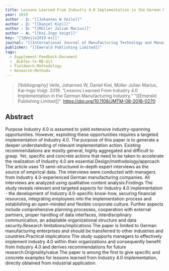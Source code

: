 ```yaml
---
title: Lessons Learned From Industry 4.0 Implementation in the German Manufacturing Industry
year: 2019
author - 1: "[[Johannes W Veile]]"
author - 2: "[[Daniel Kiel]]"
author - 3: "[[Müller Julian Marius]]"
author - 4: "[[Kai-Ingo Voigt]]"
key: "[[@Veile2019-es]]"
journal: "[[International Journal of Manufacturing Technology and Management]]"
publisher: "[[Emerald Publishing Limited]]"
tags:
  - Supplement-Feedback-Document
  - _BibTex-to-MD-Git
  - Fieldwork-Methodology
  - Research-Methods
---
```


> [!bibliography]
> Veile, Johannes W, Daniel Kiel, Müller Julian Marius, Kai-Ingo Voigt. 2019. “Lessons Learned From Industry 4.0 Implementation in the German Manufacturing Industry.” "[[Emerald Publishing Limited]]". https://doi.org/10.1108/JMTM-08-2018-0270

## Abstract
Purpose Industry 4.0 is assumed to yield extensive industry-spanning opportunities. However, exploiting these opportunities requires a targeted implementation of Industry 4.0. The purpose of this paper is to generate a deeper understanding of relevant implementation action. Existing recommendations are mostly general, highly aggregated and difficult to grasp. Yet, specific and concrete actions that need to be taken to accelerate the realization of Industry 4.0 are essential.Design/methodology/approach The article uses 13 semi-structured in-depth expert interviews as the source of empirical data. The interviews were conducted with managers from Industry 4.0-experienced German manufacturing companies. All interviews are analyzed using qualitative content analysis.Findings The study reveals relevant and targeted aspects for Industry 4.0 implementation -  the development of Industry 4.0-specific know-how, securing financial resources, integrating employees into the implementation process and establishing an open-minded and flexible corporate culture. Further aspects include comprehensive planning processes, cooperation with external partners, proper handling of data interfaces, interdisciplinary communication, an adaptable organizational structure and data security.Research limitations/implications The paper is limited to German manufacturing enterprises and should be transferred to other industries and countries.Practical implications The study supports managers to effectively implement Industry 4.0 within their organizations and consequently benefit from Industry 4.0 and derives recommendations for future research.Originality/value The paper is among the first to give specific and concrete examples for lessons learned from Industry 4.0 implementation, directly obtained from industrial application.